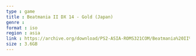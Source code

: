 ```yaml
---
type : game
title : Beatmania II DX 14 - Gold (Japan)
genre : 
format : iso
region : asia
link : https://archive.org/download/PS2-ASIA-ROMS321COM/Beatmania%20II%20DX%2014%20-%20Gold%20%28Japan%29.7z
size : 3.6GB
---
```

